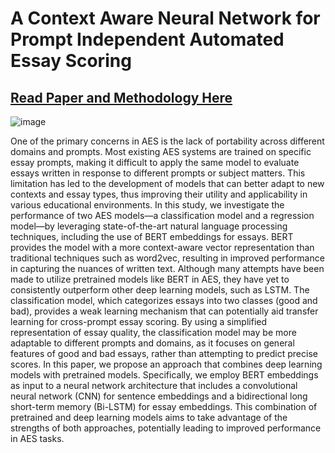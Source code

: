 # A Context Aware Neural Network for Prompt Independent Automated Essay Scoring 
 ## [Read Paper and Methodology Here](https://www.researchgate.net/publication/375373904_Pretrained_Models_for_Cross_Domain_Automated_Essay_Scoring)

![image](https://github.com/syedhadi816/Automated-Essay-Scoring_BERT_CNN_BiLSTM/assets/53166976/68e8afc7-cc41-4ee6-9d8e-bda320d14243)



One of the primary concerns in AES is the lack of portability across different domains and
prompts. Most existing AES systems are trained on specific essay prompts, making it difficult
to apply the same model to evaluate essays written in response to different prompts or subject
matters. This limitation has led to the development of models that can better adapt to new
contexts and essay types, thus improving their utility and applicability in various educational
environments.
In this study, we investigate the performance of two AES models—a classification model and
a regression model—by leveraging state-of-the-art natural language processing techniques,
including the use of BERT embeddings for essays. BERT provides the model with a more
context-aware vector representation than traditional techniques such as word2vec, resulting in
improved performance in capturing the nuances of written text. Although many attempts have
been made to utilize pretrained models like BERT in AES, they have yet to consistently
outperform other deep learning models, such as LSTM. The classification model, which
categorizes essays into two classes (good and bad), provides a weak learning mechanism that
can potentially aid transfer learning for cross-prompt essay scoring. By using a simplified
representation of essay quality, the classification model may be more adaptable to different
prompts and domains, as it focuses on general features of good and bad essays, rather than
attempting to predict precise scores.
In this paper, we propose an approach that combines deep learning models with pretrained
models. Specifically, we employ BERT embeddings as input to a neural network architecture
that includes a convolutional neural network (CNN) for sentence embeddings and a
bidirectional long short-term memory (Bi-LSTM) for essay embeddings. This combination of
pretrained and deep learning models aims to take advantage of the strengths of both approaches, 
potentially leading to improved performance in AES tasks.
